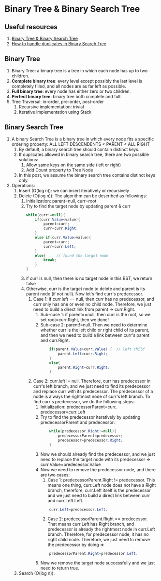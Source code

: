 # Binary Tree & Binary Search Tree

## Useful resources
1. [Binary Tree & Binary Search Tree](https://msdn.microsoft.com/en-us/library/ms379572(v=vs.80).aspx)
2. [How to handle duplicates in Binary Search Tree](https://www.geeksforgeeks.org/how-to-handle-duplicates-in-binary-search-tree/)

## Binary Tree
1. Binary Tree: a binary tree is a tree in which each node has up to two children.
2. **Complete binary tree**: every level except possibly the last level is completely filled, and all nodes are as far left as possible.
3. **Full binary tree**: every node has either zero or two children.
4. **Perfect binary tree**: binary tree both complete and full.
5. Tree Traversal: in-order, pre-order, post-order
    1. Recursive implementation: trivial
    2. Iterative implementation using Stack

## Binary Search Tree
1. A binary Search Tree is a binary tree in which every node fits a specific ordering property: ALL LEFT DESCENDENTS < PARENT < ALL RIGHT 
    1. By default, a binary search tree should contain distinct keys.
    2. If duplicates allowed in binary search tree, there are two possible solutions:
        1. Allow same keys on the same side (left or right)
        2. Add Count property to Tree Node
    3. In this post, we assume the binary search tree contains distinct keys only.
2. Operations:
    1. Insert (O(log n)): we can insert iteratively or recursively
    2. Delete (O(log n)): The algorithm can be described as followings:
        1. Initialization: parent=null, curr=root
        2. Try to find the target node by updating parent & curr
            ```C#
            while(curr!=null){
                if(curr.Value<value){
                    parent=curr;
                    curr=curr.Right;
                }
                else if(curr.Value>value){
                    parent=curr;
                    curr=curr.Left;
                }
                else{     // found the target node
                    break;
                }
            }
            ```
        3. if curr is null, then there is no target node in this BST, we return false
        4. Otherwise, curr is the target node to delete and parent is its parent node (if not null). Now let's find curr's predecessor.
            1. Case 1: if curr.left == null, then curr has no predecessor, and curr only has one or even no child node. Therefore, we just need to build a direct link from parent -> curr.Right.
                1. Sub-case 1: if parent==null, then curr is the root, so we set root=curr.Right, then we done!
                2. Sub-case 2: parent!=null. Then we need to determine whether curr is the left child or right child of its parent, and then we need to build a link between curr's parent and curr.Right.
                    ```C#  
                        if(parent.Value>curr.Value) {  // left child
                            parent.Left=curr.Right;
                        }
                        else{
                            parent.Right=curr.Right;
                        }
                    ``` 
            2. Case 2: curr.left != null. Therefore, curr has predecessor in curr's left branch, and we just need to find its predecessor and replace curr with its predecessor. The predecessor of a node is always the rightmost node of curr's left branch. To find curr's predecessor, we do the following steps:
                1. Initialization: predecessorParent=curr, predecessor=curr.Left
                2. Try to find the predecessor iteratively by updating predecessorParent and predecessor:
                    ```C#
                        while(predecessor.Right!=null){
                            predecessorParent=predecessor;
                            predecessor=predecessor.Right;
                        }
                    ``` 
                3. Now we should already find the predecessor, and we just need to replace the target node with its predecessor => curr.Value=predecessor.Value
                4. Now we need to remove the predecessor node, and there are two cases:
                    1. Case 1: predecessorParent.Right != predecessor. This means one thing, curr.Left node does not have a Right branch, therefore, curr.Left itself is the predecessor and we just need to build a direct link between curr and curr.Left.Left.
                    ``` C#
                        curr.Left=predecessor.Left.
                    ```
                    2. Case 2: predecessorParent.Right == predecessor. That means curr.Left has Right branch, and predecessor is already the rightmost node in curr.Left branch. Therefore, for predecessor node, it has no right child node. Therefore, we just need to remove the predecessor by doing => 
                    ```C# 
                        predecessorParent.Right=predecessor.Left. 
                    ```
                5. Now we remove the target node successfully and we just need to return true.     
    3. Search (O(log n)).